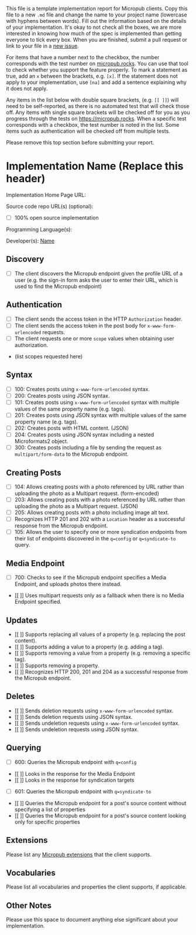 This file is a template implementation report for Micropub clients. Copy this file to a new `.md` file and change the name to your project name (lowercase with hyphens between words). Fill out the information based on the details of your implementation. It's okay to not check all the boxes, we are more interested in knowing how much of the spec is implemented than getting everyone to tick every box. When you are finished, submit a pull request or link to your file in a [new issue](https://github.com/w3c/micropub/issues).

For items that have a number next to the checkbox, the number corresponds with the test number on [micropub.rocks](https://micropub.rocks/). You can use that tool to check whether you support the feature properly. To mark a statement as true, add an `x` between the brackets, e.g. `[x]`. If the statement does not apply to your implementation, use `[na]` and add a sentence explaining why it does not apply.

Any items in the list below with double square brackets, (e.g. `[[ ]]`) will need to be self-reported, as there is no automated test that will check those off. Any items with single square brackets will be checked off for you as you progress through the tests on https://micropub.rocks. When a specific test corresponds with a checkbox, the test number is noted in the list. Some items such as authentication will be checked off from multiple tests.

Please remove this top section before submitting your report.

# Implementation Name (Replace this header)

Implementation Home Page URL: 

Source code repo URL(s) (optional):
* [ ] 100% open source implementation

Programming Language(s): 

Developer(s): [Name](https://you.example.com)

## Discovery
* [ ] The client discovers the Micropub endpoint given the profile URL of a user (e.g. the sign-in form asks the user to enter their URL, which is used to find the Micropub endpoint)

## Authentication
* [ ] The client sends the access token in the HTTP `Authorization` header.
* [ ] The client sends the access token in the post body for `x-www-form-urlencoded` requests.
* [ ] The client requests one or more `scope` values when obtaining user authorization.
 * (list scopes requested here)

## Syntax
* [ ] 100: Creates posts using `x-www-form-urlencoded` syntax.
* [ ] 200: Creates posts using JSON syntax.
* [ ] 101: Creates posts using `x-www-form-urlencoded` syntax with multiple values of the same property name (e.g. tags).
* [ ] 201: Creates posts using JSON syntax with multiple values of the same property name (e.g. tags).
* [ ] 202: Creates posts with HTML content. (JSON)
* [ ] 204: Creates posts using JSON syntax including a nested Microformats2 object.
* [ ] 300: Creates posts including a file by sending the request as `multipart/form-data` to the Micropub endpoint.

## Creating Posts
* [ ] 104: Allows creating posts with a photo referenced by URL rather than uploading the photo as a Multipart request. (form-encoded)
* [ ] 203: Allows creating posts with a photo referenced by URL rather than uploading the photo as a Multipart request. (JSON)
* [ ] 205: Allows creating posts with a photo including image alt text.
* [ ] Recognizes HTTP 201 and 202 with a `Location` header as a successful response from the Micropub endpoint.
* [ ] 105: Allows the user to specify one or more syndication endpoints from their list of endpoints discovered in the `q=config` or `q=syndicate-to` query.

## Media Endpoint
* [ ] 700: Checks to see if the Micropub endpoint specifies a Media Endpoint, and uploads photos there instead.
* [[ ]] Uses multipart requests only as a fallback when there is no Media Endpoint specified.

## Updates
* [[ ]] Supports replacing all values of a property (e.g. replacing the post content).
* [[ ]] Supports adding a value to a property (e.g. adding a tag).
* [[ ]] Supports removing a value from a property (e.g. removing a specific tag).
* [[ ]] Supports removing a property.
* [[ ]] Recognizes HTTP 200, 201 and 204 as a successful response from the Micropub endpoint.

## Deletes
* [[ ]] Sends deletion requests using `x-www-form-urlencoded` syntax.
* [[ ]] Sends deletion requests using JSON syntax.
* [[ ]] Sends undeletion requests using `x-www-form-urlencoded` syntax.
* [[ ]] Sends undeletion requests using JSON syntax.

## Querying
* [ ] 600: Queries the Micropub endpoint with `q=config`
 * [[ ]] Looks in the response for the Media Endpoint
 * [[ ]] Looks in the response for syndication targets
* [ ] 601: Queries the Micropub endpoint with `q=syndicate-to`
* [[ ]] Queries the Micropub endpoint for a post's source content without specifying a list of properties
* [[ ]] Queries the Micropub endpoint for a post's source content looking only for specific properties

## Extensions

Please list any [Micropub extensions](https://indieweb.org/Micropub-extensions) that the client supports.

## Vocabularies

Please list all vocabularies and properties the client supports, if applicable.

## Other Notes

Please use this space to document anything else significant about your implementation.

